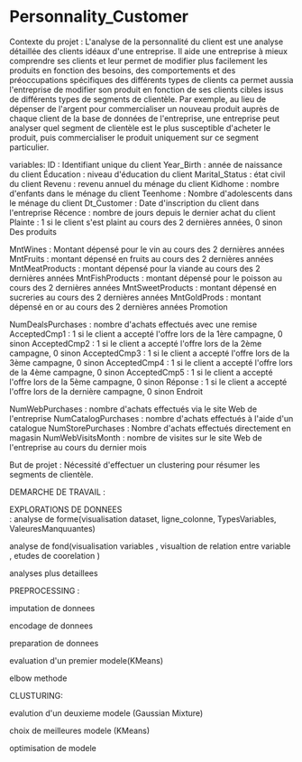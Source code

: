 # Personnality_Customer
Contexte du projet :
L'analyse de la personnalité du client est une analyse détaillée des clients idéaux d'une entreprise. Il aide une entreprise à mieux comprendre ses clients et 
leur permet de modifier plus facilement les produits en fonction des besoins, des comportements et des préoccupations spécifiques des différents types de clients ca permet aussia l'entreprise de modifier son produit en fonction de ses clients cibles issus de différents types de segments de clientèle. Par exemple, au lieu de dépenser de l'argent pour commercialiser un nouveau produit auprès de chaque client de la base de données de l'entreprise, une entreprise peut analyser quel segment de clientèle est le plus susceptible d'acheter le produit, puis commercialiser le produit uniquement sur ce segment particulier.

variables:
ID : Identifiant unique du client
Year_Birth : année de naissance du client
Éducation : niveau d'éducation du client
Marital_Status : état civil du client
Revenu : revenu annuel du ménage du client
Kidhome : nombre d'enfants dans le ménage du client
Teenhome : Nombre d'adolescents dans le ménage du client
Dt_Customer : Date d'inscription du client dans l'entreprise
Récence : nombre de jours depuis le dernier achat du client
Plainte : 1 si le client s'est plaint au cours des 2 dernières années, 0 sinon
Des produits

MntWines : Montant dépensé pour le vin au cours des 2 dernières années
MntFruits : montant dépensé en fruits au cours des 2 dernières années
MntMeatProducts : montant dépensé pour la viande au cours des 2 dernières années
MntFishProducts : montant dépensé pour le poisson au cours des 2 dernières années
MntSweetProducts : montant dépensé en sucreries au cours des 2 dernières années
MntGoldProds : montant dépensé en or au cours des 2 dernières années
Promotion

NumDealsPurchases : nombre d'achats effectués avec une remise
AcceptedCmp1 : 1 si le client a accepté l'offre lors de la 1ère campagne, 0 sinon
AcceptedCmp2 : 1 si le client a accepté l'offre lors de la 2ème campagne, 0 sinon
AcceptedCmp3 : 1 si le client a accepté l'offre lors de la 3ème campagne, 0 sinon
AcceptedCmp4 : 1 si le client a accepté l'offre lors de la 4ème campagne, 0 sinon
AcceptedCmp5 : 1 si le client a accepté l'offre lors de la 5ème campagne, 0 sinon
Réponse : 1 si le client a accepté l'offre lors de la dernière campagne, 0 sinon
Endroit

NumWebPurchases : nombre d'achats effectués via le site Web de l'entreprise
NumCatalogPurchases : nombre d'achats effectués à l'aide d'un catalogue
NumStorePurchases : Nombre d'achats effectués directement en magasin
NumWebVisitsMonth : nombre de visites sur le site Web de l'entreprise au cours du dernier mois

But de projet : Nécessité d'effectuer un clustering pour résumer les segments de clientèle.


DEMARCHE DE TRAVAIL :

EXPLORATIONS DE DONNEES  
:
analyse de forme(visualisation dataset, ligne_colonne, TypesVariables, ValeuresManquuantes)

analyse de  fond(visualisation variables , visualtion de relation entre variable , etudes de coorelation ) 

analyses plus detaillees

PREPROCESSING :

imputation de donnees

encodage de donnees 

preparation de donnees

evaluation d'un premier modele(KMeans)

elbow methode

CLUSTURING:

evalution d'un deuxieme modele (Gaussian Mixture)

choix de meilleures modele (KMeans) 

optimisation de modele 




